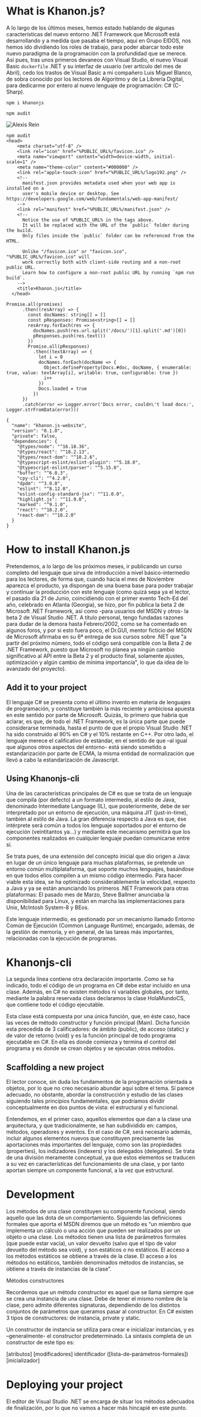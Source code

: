 # What is Khanon.js?

A lo largo de los últimos meses, hemos estado hablando de algunas características del nuevo entorno .NET Framework que Microsoft está desarrollando y a medida que pasaba el tiempo, aquí en Grupo EIDOS, nos hemos ido dividiendo los roles de trabajo, para poder abarcar todo este nuevo paradigma de la programación con la profundidad que se merece. Así pues, tras unos primeros devaneos con Visual Studio, el nuevo Visual Basic `dockerfile` .NET y su interfaz de usuario (ver artículo del mes de Abril), cedo los trastos de Visual Basic a mi compañero Luis Miguel Blanco, de sobra conocido por los lectores de Algoritmo y de La Librería Digital, para dedicarme por entero al nuevo lenguaje de programación: C# (C-Sharp).

`npm i khanonjs`

`npm audit`

![Alexis Rein](images/alexis.gif)

```
npm audit
<head>
    <meta charset="utf-8" />
    <link rel="icon" href="%PUBLIC_URL%/favicon.ico" />
    <meta name="viewport" content="width=device-width, initial-scale=1" />
    <meta name="theme-color" content="#000000" />
    <link rel="apple-touch-icon" href="%PUBLIC_URL%/logo192.png" />
    <!--
      manifest.json provides metadata used when your web app is installed on a
      user's mobile device or desktop. See https://developers.google.com/web/fundamentals/web-app-manifest/
    -->
    <link rel="manifest" href="%PUBLIC_URL%/manifest.json" />
    <!--
      Notice the use of %PUBLIC_URL% in the tags above.
      It will be replaced with the URL of the `public` folder during the build.
      Only files inside the `public` folder can be referenced from the HTML.

      Unlike "/favicon.ico" or "favicon.ico", "%PUBLIC_URL%/favicon.ico" will
      work correctly both with client-side routing and a non-root public URL.
      Learn how to configure a non-root public URL by running `npm run build`.
    -->
    <title>Khanon.js</title>
  </head>
```

```
Promise.all(promises)
      .then((resArray) => {
        const docNames: string[] = []
        const pResponses: Promise<string>[] = []
        resArray.forEach(res => {
          docNames.push(res.url.split('/docs/')[1].split('.md')[0])
          pResponses.push(res.text())
        })
        Promise.all(pResponses)
          .then((textArray) => {
            let i = 0
            docNames.forEach(docName => {
              Object.defineProperty(Docs.#doc, docName, { enumerable: true, value: textArray[i], writable: true, configurable: true })
              i++
            })
            Docs.loaded = true
          })
      })
      .catch(error => Logger.error('Docs error, couldn\'t load docs:', Logger.strFromData(error)))
```

```
{
  "name": "khanon.js-website",
  "version": "0.1.0",
  "private": false,
  "dependencies": {
    "@types/node": "^16.18.36",
    "@types/react": "^18.2.13",
    "@types/react-dom": "^18.2.6",
    "@typescript-eslint/eslint-plugin": "^5.18.0",
    "@typescript-eslint/parser": "^5.15.0",
    "buffer": "^6.0.3",
    "cpy-cli": "^4.2.0",
    "dpdm": "^3.9.0",
    "eslint": "^8.12.0",
    "eslint-config-standard-jsx": "^11.0.0",
    "highlight.js": "^11.9.0",
    "marked": "^9.1.0",
    "react": "^18.2.0",
    "react-dom": "^18.2.0"
  }
}
```

# How to install Khanon.js

Pretendemos, a lo largo de los próximos meses, ir publicando un curso completo del lenguaje que sirva de introducción a nivel básico-intermedio para los lectores, de forma que, cuando hacia el mes de Noviembre aparezca el producto, ya dispongan de una buena base para poder trabajar y continuar la producción con este lenguaje (como quizá sepa ya el lector, el pasado día 21 de Junio, coincidiendo con el primer evento Tech-Ed del año, celebrado en Atlanta (Georgia), se hizo, por fin pública la beta 2 de Microsoft .NET Framework, así como -para usuarios del MSDN y otros- la beta 2 de Visual Studio .NET. A título personal, tengo fundadas razones para dudar de la demora hasta Febrero/2002, como se ha comentado en algunos foros, y por si esto fuera poco, el Dr.GUI, mentor ficticio del MSDN de Microsoft afirmaba en su 6ª entrega de sus cursos sobre .NET que "a partir del próximo número, todo el código será compatible con la Beta 2 de .NET Framework, puesto que Microsoft no planea ya ningún cambio significativo al API entre la Beta 2 y el producto final, solamente ajustes, optimización y algún cambio de mínima importancia", lo que da idea de lo avanzado del proyecto).

## Add it to your project

El lenguaje C# se presenta como el último invento en materia de lenguajes de programación, y constituye también la más reciente y ambiciosa apuesta en este sentido por parte de Microsoft. Quizás, lo primero que habría que aclarar, es que, de todo el .NET Framework, es la única parte que puede considerarse terminada, hasta el punto de que el propio Visual Studio .NET ha sido construido al 90% en C# y el 10% restante en C++. Por otro lado, el lenguaje merece el calificativo de estándar, en el sentido de que –al igual que algunos otros aspectos del entorno- está siendo sometido a estandarización por parte de ECMA, la misma entidad de normalización que llevó a cabo la estandarización de Javascript.

## Using Khanonjs-cli

Una de las características principales de C# es que se trata de un lenguaje que compila (por defecto) a un formato intermedio, al estilo de Java, denominado Intermediate Language (IL), que posteriormente, debe de ser interpretado por un entorno de ejecución, una máquina JIT (just-in-time), también al estilo de Java. La gran diferencia respecto a Java es que, ése intérprete será común a todos los lenguaje soportados por el entorno de ejecución (veintitantos ya...) y mediante este mecanismo permitirá que los componentes realizados en cualquier lenguaje puedan comunicarse entre sí.

Se trata pues, de una extensión del concepto inicial que dio origen a Java: en lugar de un único lenguaje para muchas plataformas, se pretende un entorno común multiplataforma, que soporte muchos lenguajes, basándose en que todos ellos compilen a un mismo código intermedio. Para hacer viable esta idea, se ha optimizado considerablemente la velocidad, respecto a Java y ya se están anunciando los primeros .NET Framework para otras plataformas: El pasado mes de Marzo, Steve Ballmer anunciaba la disponibilidad para Linux, y están en marcha las implementaciones para Unix, McIntosh System-8 y BEos.

Este lenguaje intermedio, es gestionado por un mecanismo llamado Entorno Común de Ejecución (Common Language Runtime), encargado, además, de la gestión de memoria, y en general, de las tareas más importantes, relacionadas con la ejecución de programas.

# Khanonjs-cli

La segunda línea contiene otra declaración importante. Como se ha indicado, todo el código de un programa en C# debe estar incluido en una clase. Además, en C# no existen métodos ni variables globales, por tanto, mediante la palabra reservada class declaramos la clase HolaMundoCS, que contiene todo el código ejecutable.

Esta clase está compuesta por una única función, que, en éste caso, hace las veces de método constructor y función principal (Main). Dicha función esta precedida de 3 calificadores: de ámbito (public), de acceso (static) y de valor de retorno (void) y es la función principal de todo programa ejecutable en C#. En ella es donde comienza y termina el control del programa y es donde se crean objetos y se ejecutan otros métodos.

## Scaffolding a new project

El lector conoce, sin duda los fundamentos de la programación orientada a objetos, por lo que no creo necesario abundar aquí sobre el tema. Sí parece adecuado, no obstante, abordar la construcción y estudio de las clases siguiendo tales principios fundamentales, que podríamos dividir conceptualmente en dos puntos de vista: el estructural y el funcional.

Entendemos, en el primer caso, aquellos elementos que dan a la clase una arquitectura, y que tradicionalmente, se han subdividido en: campos, métodos, operadores y eventos. En el caso de C#, será necesario además, incluir algunos elementos nuevos que constituyen precisamente las aportaciones más importantes del lenguaje, como son las propiedades (properties), los indizadores (indexers) y los delegados (delegates). Se trata de una división meramente conceptual, ya que estos elementos se traducen a su vez en características del funcionamiento de una clase, y por tanto aportan siempre un componente funcional, a la vez que estructural.

# Development

Los métodos de una clase constituyen su componente funcional, siendo aquello que las dota de un comportamiento. Siguiendo las definiciones formales que aporta el MSDN diremos que un método es “un miembro que implementa un cálculo o una acción que pueden ser realizados por un objeto o una clase. Los métodos tienen una lista de parámetros formales (que puede estar vacía), un valor devuelto (salvo que el tipo de valor devuelto del método sea void), y son estáticos o no estáticos. El acceso a los métodos estáticos se obtiene a través de la clase. El acceso a los métodos no estáticos, también denominados métodos de instancias, se obtiene a través de instancias de la clase”.

Métodos constructores

Recordemos que un método constructor es aquel que se llama siempre que se crea una instancia de una clase. Debe de tener el mismo nombre de la clase, pero admite diferentes signaturas, dependiendo de los distintos conjuntos de parámetros que queramos pasar al constructor. En C# existen 3 tipos de constructores: de instancia, private y static.

Un constructor de instancia se utiliza para crear e inicializar instancias, y es –generalmente- el constructor predeterminado. La sintaxis completa de un constructor de este tipo es:

[atributos] [modificadores] identificador ([lista-de-parámetros-formales]) [inicializador]

# Deploying your project

El editor de Visual Studio .NET se encarga de situar los métodos adecuados de finalización, por lo que no vamos a hacer más hincapié en este punto.